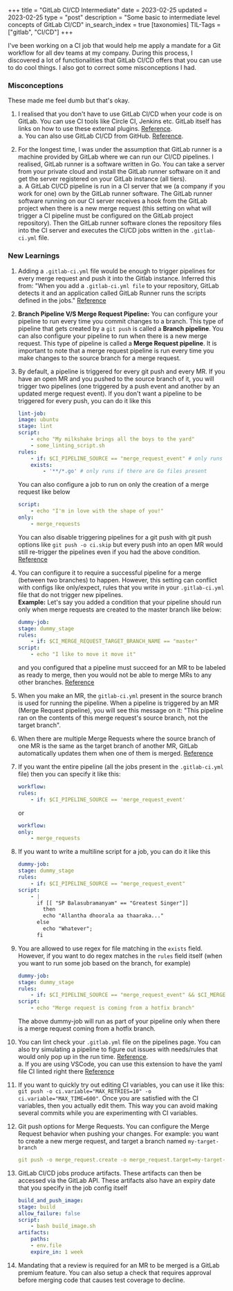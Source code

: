 +++
title = "GitLab CI/CD Intermediate"
date = 2023-02-25
updated = 2023-02-25
type = "post"
description = "Some basic to intermediate level concepts of GitLab CI/CD"
in_search_index = true
[taxonomies]
TIL-Tags = ["gitlab", "CI/CD"]
+++

I've been working on a CI job that would help me apply a mandate for a Git workflow for all dev teams at my company. During this process, I discovered a lot of functionalities that GitLab CI/CD offers that you can use to do cool things. I also got to correct some misconceptions I had.

### Misconceptions

These made me feel dumb but that's okay.

1. I realised that you don't have to use GitLab CI/CD when your code is on GitLab. You can use CI tools like Circle CI, Jenkins etc. GitLab itself has links on how to use these external plugins. [Reference](https://docs.gitlab.com/ee/user/project/integrations/index.html#available-integrations).  
a. You can also use GitLab CI/CD from GitHub. [Reference](https://docs.gitlab.com/ee/ci/ci_cd_for_external_repos/github_integration.html).

2. For the longest time, I was under the assumption that GitLab runner is a machine provided by GitLab where we can run our CI/CD pipelines. I realised, GitLab runner is a software written in Go. You can take a server from your private cloud and install the GitLab runner software on it and get the server registered on your GitLab instance (all tiers).  
a. A GitLab CI/CD pipeline is run in a CI server that we (a company if you work for one) own by the GitLab runner software. The GitLab runner software running on our CI server receives a hook from the GitLab project when there is a new merge request (this setting on what will trigger a CI pipeline must be configured on the GitLab project repository). Then the GitLab runner software clones the repository files into the CI server and executes the CI/CD jobs written in the `.gitlab-ci.yml` file.

### New Learnings

1. Adding a `.gitlab-ci.yml` file would be enough to trigger pipelines for every merge request and push it into the Gitlab instance. Inferred this from: "When you add a `.gitlab-ci.yml file` to your repository, GitLab detects it and an application called GitLab Runner runs the scripts defined in the jobs." [Reference](https://docs.gitlab.com/ee/ci/yaml/gitlab_ci_yaml.html)

2. **Branch Pipeline V/S Merge Request Pipeline:** You can configure your pipeline to run every time you commit changes to a branch. This type of pipeline that gets created by a `git push` is called a **Branch pipeline**. You can also configure your pipeline to run when there is a new merge request. This type of pipeline is called a **Merge Request pipeline**. It is important to note that a merge request pipeline is run every time you make changes to the source branch for a merge request.

3. By default, a pipeline is triggered for every git push and every MR. If you have an open MR and you pushed to the source branch of it, you will trigger two pipelines (one triggered by a push event and another by an updated merge request event). If you don't want a pipeline to be triggered for every push, you can do it like this

	```yaml
	lint-job:
	image: ubuntu
	stage: lint
	script:
		- echo "My milkshake brings all the boys to the yard"
		- some_linting_script.sh
	rules:
		- if: $CI_PIPELINE_SOURCE == "merge_request_event" # only runs when there is a merge request.
		exists:
			- '**/*.go' # only runs if there are Go files present
	```

	You can also configure a job to run on only the creation of a merge request like below

	```yaml
	script:
		- echo "I'm in love with the shape of you!"
	only:
		- merge_requests
	```
	You can also disable triggering pipelines for a git push with git push options like `git push -o ci.skip` but every push into an open MR would still re-trigger the pipelines even if you had the above condition. [Reference](https://docs.gitlab.com/ee/user/project/push_options.html)

4. You can configure it to require a successful pipeline for a merge (between two branches) to happen. However, this setting can conflict with configs like only/expect, rules that you write in your `.gitlab-ci.yml` file that do not trigger new pipelines.  
**Example:** Let's say you added a condition that your pipeline should run only when merge requests are created to the master branch like below:
	```yaml
	dummy-job:
	stage: dummy_stage
	rules:
		- if: $CI_MERGE_REQUEST_TARGET_BRANCH_NAME == "master"
	script:
		- echo "I like to move it move it"
	```
	and you configured that a pipeline must succeed for an MR to be labeled as ready to merge, then you would not be able to merge MRs to any other branches. [Reference](https://docs.gitlab.com/ee/user/project/merge_requests/merge_when_pipeline_succeeds.html#require-a-successful-pipeline-for-merge)

5. When you make an MR, the `gitlab-ci.yml` present in the source branch is used for running the pipeline. When a pipeline is triggered by an MR (Merge Request pipeline), you will see this message on it: "This pipeline ran on the contents of this merge request's source branch, not the target branch".

6. When there are multiple Merge Requests where the source branch of one MR is the same as the target branch of another MR, GitLab automatically updates them when one of them is merged. [Reference](https://docs.gitlab.com/ee/user/project/merge_requests/#update-merge-requests-when-target-branch-merges)

7. If you want the entire pipeline (all the jobs present in the `.gitlab-ci.yml` file) then you can specify it like this:

	```yaml
	workflow:
	rules:
		- if: $CI_PIPELINE_SOURCE == 'merge_request_event'

	```
	or
	```yaml
	workflow:
	only:
		- merge_requests
	```

8. If you want to write a multiline script for a job, you can do it like this
	```yaml
	dummy-job:
	stage: dummy_stage
	rules:
		- if: $CI_PIPELINE_SOURCE == "merge_request_event"
	script:
		- |
		  if [[ "SP Balasubramanyam" == "Greatest Singer"]]
		    then
			echo "Allantha dhoorala aa thaaraka..."
		  else
			echo "Whatever";
		  fi
	```

9. You are allowed to use regex for file matching in the `exists` field. However, if you want to do regex matches in the `rules` field itself (when you want to run some job based on the branch, for example)
	```yaml
	dummy-job:
	stage: dummy_stage
	rules:
		- if: $CI_PIPELINE_SOURCE == "merge_request_event" && $CI_MERGE_REQUEST_SOURCE_BRANCH_NAME !~ /^hotfix-/
	script:
		- echo "Merge request is coming from a hotfix branch"
	```
	The above dummy-job will run as part of your pipeline only when there is a merge request coming from a hotfix branch.

10. You can lint check your `.gitlab.yml` file on the pipelines page. You can also try simulating a pipeline to figure out issues with needs/rules that would only pop up in the run time. [Reference](https://docs.gitlab.com/ee/ci/lint.html).  
a. If you are using VSCode, you can use this extension to have the yaml file CI linted right there [Reference](https://docs.gitlab.com/ee/ci/lint.html#simulate-a-pipeline)

11. If you want to quickly try out editing CI variables, you can use it like this: `git push -o ci.variable="MAX_RETRIES=10" -o ci.variable="MAX_TIME=600"`. Once you are satisfied with the CI variables, then you actually edit them. This way you can avoid making several commits while you are experimenting with CI variables.

12. Git push options for Merge Requests. You can configure the Merge Request behavior when pushing your changes. For example: you want to create a new merge request, and target a branch named `my-target-branch`
	```yaml
	git push -o merge_request.create -o merge_request.target=my-target-branch
	```

13. GitLab CI/CD jobs produce artifacts. These artifacts can then be accessed via the GitLab API. These artifacts also have an expiry date that you specify in the job config itself
	```yaml
	build_and_push_image:
	stage: build
	allow_failure: false
	script:
		- bash build_image.sh
	artifacts:
		paths:
		- env.file
		expire_in: 1 week
	```


14. Mandating that a review is required for an MR to be merged is a GitLab premium feature. You can also setup a check that requires approval before merging code that causes test coverage to decline.
